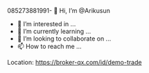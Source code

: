 085273881991- 👋 Hi, I’m @Arikusun
- 👀 I’m interested in ...
- 🌱 I’m currently learning ...
- 💞️ I’m looking to collaborate on ...
- 📫 How to reach me ...

<!---
Arikusun/Arikusun is a ✨ special ✨ repository because its `README.md` (this file) appears on your GitHub profile.
You can click the Preview link to take a look at your changes.
--->
Location: https://broker-qx.com/id/demo-trade
